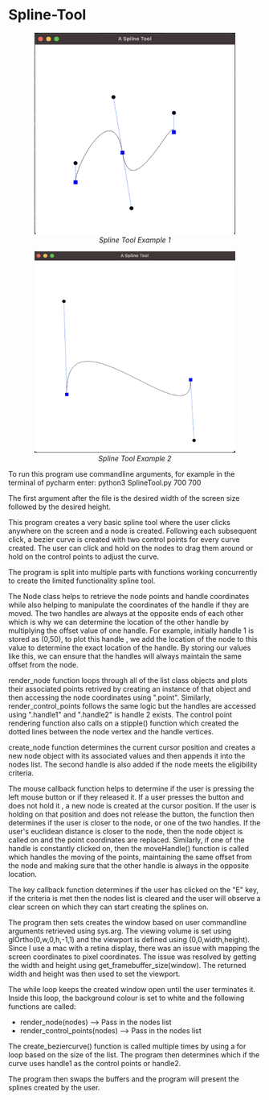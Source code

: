#                                                                               Spline-Tool



<p align="center">
  <img src="Images/S1.png" width="400" height ="400" />
  <br />
  <em>Spline Tool Example 1</em>
</p>

<p align="center">
  <img src="Images/S2.png" width="400" height ="400" />
  <br />
  <em>Spline Tool Example 2</em>
</p>


To run this program use commandline arguments, for example in the terminal of pycharm enter:
python3 SplineTool.py 700 700

The first argument after the file is the desired width of the screen size followed by the desired height.

This program creates a very basic spline tool where the user clicks anywhere on the screen and a node is created. Following each
subsequent click, a bezier curve is created with two control points for every curve created. The user can click and hold on
the nodes to drag them around or hold on the control points to adjust the curve.

The program is split into multiple parts with functions working concurrently to create the limited functionality spline tool.

The Node class helps to retrieve the node points and handle coordinates while also helping to manipulate the coordinates of
the handle if they are moved. The two handles are always at the opposite ends of each other which is why we can determine
the location of the other handle by multiplying the offset value of one handle. For example, initially handle 1 is stored as
(0,50), to plot this handle , we add the location of the node to this value to determine the exact location of the handle. By storing
our values like this, we can ensure that the handles will always maintain the same offset from the node.

render_node function loops through all of the list class objects and plots their associated points retrived by creating an
instance of that object and then accessing the node coordinates using ".point". Similarly, render_control_points follows the same logic
but the handles are accessed using ".handle1" and ".handle2" is handle 2 exists. The control point rendering function also calls
on a stipple() function which created the dotted lines between the node vertex and the handle vertices.

create_node function determines the current cursor position and creates a new node object with its associated values and then 
appends it into the nodes list. The second handle is also added if the node meets the eligibility criteria.

The mouse callback function helps to determine if the user is pressing the left mouse button or if they released it. If a user
presses the button and does not hold it , a new node is created at the cursor position. If the user is holding on that position and does not release
the button, the function then determines if the user is closer to the node, or one of the two handles. If the user's euclidean distance
is closer to the node, then the node object is called on and the point coordinates are replaced. Similarly, if one of the handle is
constantly clicked on, then the moveHandle() function is called which handles the moving of the points, maintaining the same offset from 
the node and making sure that the other handle is always in the opposite location.

The key callback function determines if the user has clicked on the "E" key, if the criteria is met then the nodes list is cleared
and the user will observe a clear screen on which they can start creating the splines on.

The program then sets creates the window based on user commandline arguments retrieved using sys.arg. The viewing volume is set
using glOrtho(0,w,0,h,-1,1) and the viewport is defined using (0,0,width,height). Since I use a mac with a retina display, there was
an issue with mapping the screen coordinates to pixel coordinates. The issue was resolved by getting the width and height using
get_framebuffer_size(window). The returned width and height was then used to set the viewport.

The while loop keeps the created window open until the user terminates it. Inside this loop, the background colour is set to white
and the following functions are called:
-  render_node(nodes) --> Pass in the nodes list
-  render_control_points(nodes) --> Pass in the nodes list

The create_beziercurve() function is called multiple times by using a for loop based on the size of the list. The program then determines
which if the curve uses handle1 as the control points or handle2.

The program then swaps the buffers and the program will present the splines created by the user.
